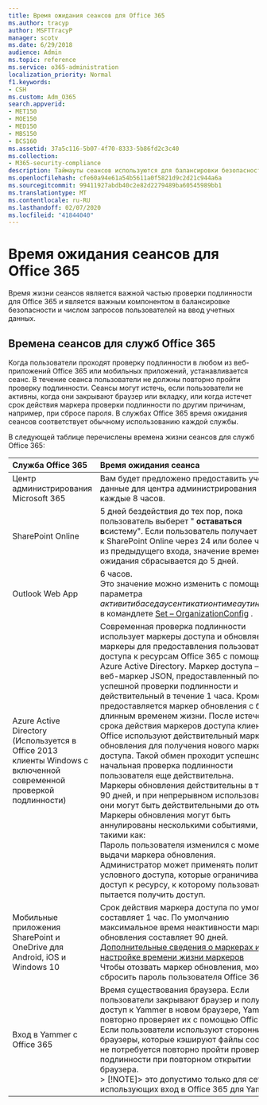 ```yaml
---
title: Время ожидания сеансов для Office 365
ms.author: tracyp
author: MSFTTracyP
manager: scotv
ms.date: 6/29/2018
audience: Admin
ms.topic: reference
ms.service: o365-administration
localization_priority: Normal
f1.keywords:
- CSH
ms.custom: Adm_O365
search.appverid:
- MET150
- MOE150
- MED150
- MBS150
- BCS160
ms.assetid: 37a5c116-5b07-4f70-8333-5b86fd2c3c40
ms.collection:
- M365-security-compliance
description: Таймауты сеансов используются для балансировки безопасности и простоты доступа в клиентских приложениях Office 365.
ms.openlocfilehash: cfe60a94e61a54b5611a0f5821d9c2d21c944a6a
ms.sourcegitcommit: 99411927abdb40c2e82d2279489ba60545989bb1
ms.translationtype: MT
ms.contentlocale: ru-RU
ms.lasthandoff: 02/07/2020
ms.locfileid: "41844040"
---
```

# <a name="session-timeouts-for-office-365"></a>Время ожидания сеансов для Office 365

Время жизни сеансов является важной частью проверки подлинности для Office 365 и является важным компонентом в балансировке безопасности и числом запросов пользователей на ввод учетных данных.
  
## <a name="session-times-for-office-365-services"></a>Времена сеансов для служб Office 365

Когда пользователи проходят проверку подлинности в любом из веб-приложений Office 365 или мобильных приложений, устанавливается сеанс. В течение сеанса пользователи не должны повторно пройти проверку подлинности. Сеансы могут истечь, если пользователи не активны, когда они закрывают браузер или вкладку, или когда истечет срок действия маркера проверки подлинности по другим причинам, например, при сбросе пароля. В службах Office 365 время ожидания сеансов соответствует обычному использованию каждой службы.
  
В следующей таблице перечислены времена жизни сеансов для служб Office 365:
  
|**Служба Office 365**|**Время ожидания сеанса**|
|:-----|:-----|
|Центр администрирования Microsoft 365  <br/> |Вам будет предложено предоставить учетные данные для центра администрирования каждые 8 часов.  <br/> |
|SharePoint Online  <br/> |5 дней бездействия до тех пор, пока пользователь выберет " **оставаться в**систему". Если пользователь получает доступ к SharePoint Online через 24 или более часов из предыдущего входа, значение времени ожидания сбрасывается до 5 дней.  <br/> |
|Outlook Web App  <br/> |6 часов.  <br/> Это значение можно изменить с помощью параметра _активитибаседаусентикатионтимеаутинтервал_ в командлете [Set – OrganizationConfig](https://go.microsoft.com/fwlink/p/?LinkId=615378) .  <br/> |
|Azure Active Directory  <br/> (Используется в Office 2013 клиенты Windows с включенной современной проверкой подлинности)  <br/> | Современная проверка подлинности использует маркеры доступа и обновляет маркеры для предоставления пользователям доступа к ресурсам Office 365 с помощью Azure Active Directory. Маркер доступа — это веб-маркер JSON, предоставленный после успешной проверки подлинности и действительный в течение 1 часа. Кроме того, предоставляется маркер обновления с более длинным временем жизни. После истечения срока действия маркеров доступа клиенты Office используют действительный маркер обновления для получения нового маркера доступа. Такой обмен проходит успешно, если начальная проверка подлинности пользователя еще действительна.  <br/>  Маркеры обновления действительны в течение 90 дней, и при непрерывном использовании они могут быть действительными до отмены.  <br/>  Маркеры обновления могут быть аннулированы несколькими событиями, такими как:  <br/>  Пароль пользователя изменился с момента выдачи маркера обновления.  <br/>  Администратор может применять политики условного доступа, которые ограничивают доступ к ресурсу, к которому пользователь пытается получить доступ.  <br/> |
|Мобильные приложения SharePoint и OneDrive для Android, iOS и Windows 10  <br/> |Срок действия маркера доступа по умолчанию составляет 1 час. По умолчанию максимальное время неактивности маркера обновления составляет 90 дней.  <br/> [Дополнительные сведения о маркерах и настройке времени жизни маркеров](https://docs.microsoft.com/azure/active-directory/active-directory-configurable-token-lifetimes) <br/> Чтобы отозвать маркер обновления, можно сбросить пароль пользователя Office 365  <br/> |
|Вход в Yammer с Office 365  <br/> |Время существования браузера. Если пользователи закрывают браузер и получит доступ к Yammer в новом браузере, Yammer повторно проверяет их с помощью Office 365. Если пользователи используют сторонние браузеры, которые кэшируют файлы cookie, им не потребуется повторно пройти проверку подлинности при повторном открытии браузера.  <br/> > [!NOTE]> это допустимо только для сетей, использующих вход в Office 365 для Yammer.           |
   

